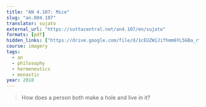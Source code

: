 ```yaml
---
title: "AN 4.107: Mice"
slug: "an.004.107"
translator: sujato
external_url: "https://suttacentral.net/an4.107/en/sujato"
formats: [pdf]
hidden_links: ["https://drive.google.com/file/d/1cEUZW1Jifhmm6YL5GBa_rfqnGmdzOZ7S"]
course: imagery
tags:
  - an
  - philosophy
  - hermeneutics
  - monastic
year: 2018
---
```


> How does a person both make a hole and live in it?
